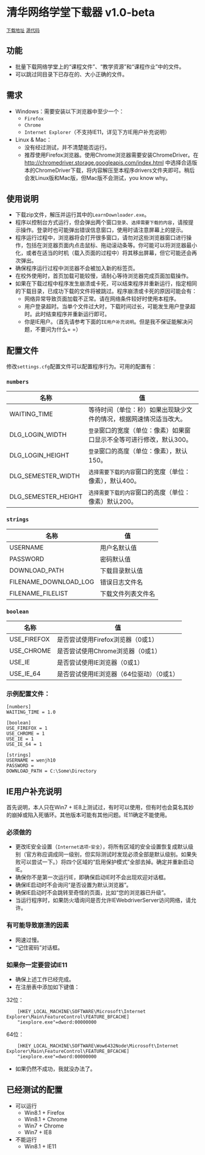 清华网络学堂下载器 v1.0-beta
==

[`下载地址`](https://github.com/wenjinghuan999/ThuLearnDownloader/releases/tag/v1.0-beta)
[`源代码`](https://github.com/wenjinghuan999/ThuLearnDownloader/blob/master/README.md)

功能
--
- 批量下载网络学堂上的“课程文件”、“教学资源”和“课程作业”中的文件。
- 可以跳过同目录下已存在的、大小正确的文件。

需求
--
- Windows：需要安装以下浏览器中至少一个：
  - `Firefox`
  - `Chrome`
  - `Internet Explorer`（不支持IE11，详见下方IE用户补充说明）
- Linux & Mac：
  - 没有经过测试，并不清楚能否运行。
  - 推荐使用Firefox浏览器。使用Chrome浏览器需要安装ChromeDriver。在 http://chromedriver.storage.googleapis.com/index.html 中选择合适版本的ChromeDriver下载，将内容解压至本程序drivers文件夹即可。稍后会发Linux版和Mac版，但Mac版不会测试，you know why。

使用说明
--
- 下载zip文件，解压并运行其中的`LearnDownloader.exe`。
- 程序以控制台方式运行，但会弹出两个窗口`登录`、`选择需要下载的内容`，请按提示操作。登录时也可能弹出错误信息窗口，使用时请注意屏幕上的提示。
- 程序运行过程中，浏览器将会打开很多窗口，请勿对这些浏览器窗口进行操作，包括在浏览器页面内点击鼠标、拖动滚动条等。你可能可以将浏览器最小化，或者在适当的时机（载入页面的过程中）将其移出屏幕，但它可能还会再次弹出。
- 确保程序运行过程中浏览器不会被加入新的标签页。
- 在校外使用时，首页加载可能较慢，请耐心等待浏览器完成页面加载操作。
- 如果在下载过程中程序发生崩溃或卡死，可以结束程序并重新运行，指定相同的下载目录，已成功下载的文件将被跳过。程序崩溃或卡死的原因可能会有：
  - 网络异常导致页面加载不正常。请在网络条件较好时使用本程序。
  - 用户登录超时。当单个文件过大时，下载时间过长，可能发生用户登录超时。此时结束程序并重新运行即可。
  - 你是IE用户。（首先请参考下面的`IE用户补充说明`。但是我不保证能解决问题，不要问为什么= =）

配置文件
--
修改`settings.cfg`配置文件可以配置程序行为。可用的配置有：

### `numbers`

名称 | 值
-------|-------
WAITING_TIME | 等待时间（单位：秒）如果出现缺少文件的情况，根据网速情况适当改大。
DLG_LOGIN_WIDTH | `登录`窗口的宽度（单位：像素）如果窗口显示不全等可进行修改，默认300。
DLG_LOGIN_HEIGHT| `登录`窗口的高度（单位：像素），默认150。
DLG_SEMESTER_WIDTH| `选择需要下载的内容`窗口的宽度（单位：像素），默认400。
DLG_SEMESTER_HEIGHT| `选择需要下载的内容`窗口的高度（单位：像素）默认200。

### `strings`

名称 | 值
-------|-------
USERNAME | 用户名默认值
PASSWORD | 密码默认值
DOWNLOAD_PATH | 下载目录默认值
FILENAME_DOWNLOAD_LOG | 错误日志文件名
FILENAME_FILELIST | 下载文件列表文件名

### `boolean`

名称 | 值
-------|-------
USE_FIREFOX | 是否尝试使用Firefox浏览器（0或1）
USE_CHROME | 是否尝试使用Chrome浏览器（0或1）
USE_IE | 是否尝试使用IE浏览器（0或1）
USE_IE_64 | 是否尝试使用IE浏览器（64位驱动）（0或1）

### 示例配置文件：

```
[numbers]
WAITING_TIME = 1.0

[boolean]
USE_FIREFOX = 1
USE_CHROME = 1
USE_IE = 1
USE_IE_64 = 1

[strings]
USERNAME = wenjh10
PASSWORD = 
DOWNLOAD_PATH = C:\Some\Directory
```

IE用户补充说明
--
首先说明，本人只在Win7 + IE8上测试过，有时可以使用，但有时也会莫名其妙的崩掉或陷入死循环。其他版本可能有其他问题。IE11确定不能使用。

### 必须做的
- 更改IE安全设置（`Internet选项`-`安全`），将所有区域的安全设置恢复成默认级别（官方称应调成同一级别，但实际测试时发现必须全部是默认级别。如果失败可以尝试一下。）将四个区域的“启用保护模式”全部去掉。确定并重新启动IE。
- 确保你不是第一次运行IE，即确保启动IE时不会出现欢迎对话框。
- 确保IE启动时不会询问“是否设置为默认浏览器”。
- 确保IE启动时不会跳转至奇怪的页面，比如“您的浏览器已升级”。
- 当运行程序时，如果防火墙询问是否允许IEWebdriverServer访问网络，请允许。

### 有可能导致崩溃的因素
- 网速过慢。
- “记住密码”对话框。

### 如果你一定要尝试IE11
- 确保上述工作已经完成。
- 在注册表中添加如下键值：

32位：
```
    [HKEY_LOCAL_MACHINE\SOFTWARE\Microsoft\Internet Explorer\Main\FeatureControl\FEATURE_BFCACHE]
    "iexplore.exe"=dword:00000000
```
64位：
```
    [HKEY_LOCAL_MACHINE\SOFTWARE\Wow6432Node\Microsoft\Internet Explorer\Main\FeatureControl\FEATURE_BFCACHE]
    "iexplore.exe"=dword:00000000
```
- 如果仍然不成功，我就没办法了。

已经测试的配置
--
- 可以运行
  - Win8.1 + Firefox
  - Win8.1 + Chrome
  - Win7 + Chrome
  - Win7 + IE8
- 不能运行
  - Win8.1 + IE11
